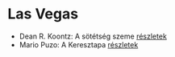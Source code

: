 # Las Vegas

- Dean R. Koontz: A sötétség szeme [részletek](_details/Dean%20R.%20Koontz.md#id_1100)
- Mario Puzo: A Keresztapa [részletek](_details/Mario%20Puzo.md#id_283)